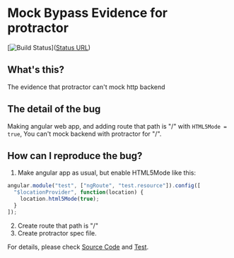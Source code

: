 # Mock Bypass Evidence for protractor
[![Build Status]]([Status URL])

## What's this?
The evidence that protractor can't mock http backend

## The detail of the bug
Making angular web app, and adding route that path is "/" with `HTML5Mode = true`,
You can't mock backend with protractor for "/".

## How can I reproduce the bug?
1. Make angular app as usual, but enable HTML5Mode like this:
```javascript
angular.module("test", ["ngRoute", "test.resource"]).config([
  "$locationProvider", function(location) {
    location.html5Mode(true);
  }
]);
```
2. Create route that path is "/"
3. Create protractor spec file.

For details, please check [Source Code](src) and [Test](test).

[Build Status]: https://travis-ci.org/hiroaki-yamamoto/prtr-mock-bypass.svg?branch=master
[Status URL]: https://travis-ci.org/hiroaki-yamamoto/prtr-mock-bypass
